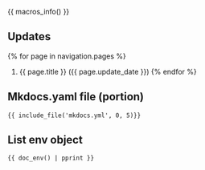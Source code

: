 {{ macros_info() }}


## Updates
{% for page in navigation.pages %}
1. {{ page.title }} ({{ page.update_date }})
{% endfor %}


## Mkdocs.yaml file (portion)

```
{{ include_file('mkdocs.yml', 0, 5)}}
```

## List env object

```
{{ doc_env() | pprint }}
```